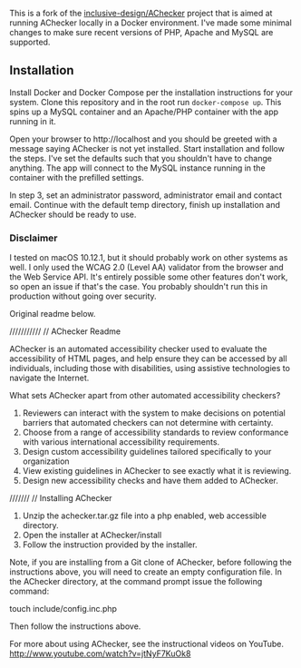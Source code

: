 This is a fork of the [inclusive-design/AChecker](https://github.com/inclusive-design/AChecker) project that is aimed at running AChecker locally in a Docker environment.
I've made some minimal changes to make sure recent versions of PHP, Apache and MySQL are supported. 

## Installation

Install Docker and Docker Compose per the installation instructions for your system. Clone this repository and in the root run `docker-compose up`.
This spins up a MySQL container and an Apache/PHP container with the app running in it. 

Open your browser to http://localhost and you should be greeted with a message saying AChecker is not yet installed.
Start installation and follow the steps. I've set the defaults such that you shouldn't have to change anything. 
The app will connect to the MySQL instance running in the container with the prefilled settings. 

In step 3, set an administrator password, administrator email and contact email. Continue with the default temp directory, finish up installation and AChecker should be ready to use.

### Disclaimer

I tested on macOS 10.12.1, but it should probably work on other systems as well. I only used the WCAG 2.0 (Level AA) validator from the browser and the Web Service API. 
It's entirely possible some other features don't work, so open an issue if that's the case. You probably shouldn't run this in production without going over security.

Original readme below.

///////////
// AChecker Readme

AChecker is an automated accessibility checker used to evaluate the accessibility of HTML pages, and help ensure they can be accessed by all individuals, including those with disabilities, using assistive technologies to navigate the Internet.

What sets AChecker apart from other automated accessibility checkers?

1. Reviewers can interact with the system to make decisions on potential barriers that automated checkers can not determine with certainty.
2. Choose from a range of accessibility standards to review conformance with various international accessibility requirements.
3. Design custom accessibility guidelines tailored specifically to your organization
4. View existing guidelines in AChecker to see exactly what it is reviewing.
5. Design new accessibility checks and have them added to AChecker.

///////
// Installing AChecker

1. Unzip the achecker.tar.gz file into a php enabled, web accessible directory.
2. Open the installer at AChecker/install
3. Follow the instruction provided by the installer.

Note, if you are installing from a Git clone of AChecker, before following the instructions above, you will need to create an empty configuration file. In the AChecker directory, at the command prompt issue the following command:

touch include/config.inc.php

Then follow the instructions above.

For more about using AChecker, see the instructional videos on YouTube.
http://www.youtube.com/watch?v=jtNyF7KuOk8
